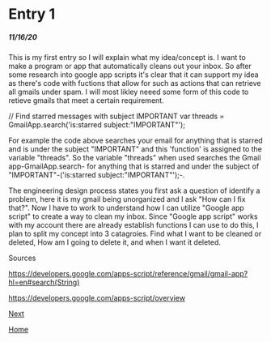 # Entry 1
##### 11/16/20

This is my first entry so I will explain what my idea/concept is. I want to make a program or app that automatically cleans out your inbox. So after some research into google app scripts it's clear that it can support my idea as there's code with fuctions that allow for such as actions that can retrieve all gmails under spam. 
I will most likley neeed some form of this code to retieve gmails that meet a certain requirement. 

// Find starred messages with subject IMPORTANT
var threads = GmailApp.search('is:starred subject:"IMPORTANT"');

For example the code above searches your email for anything that is starred and is under the subject "IMPORTANT" and this 'function' is assigned to the variable "threads". 
So the variable "threads" when used searches the Gmail app-GmailApp.search- for anything that is starred and under the subject of "IMPORTANT"-('is:starred subject:"IMPORTANT"');-.

The engineering design process states you first ask a question of identify a problem, here it is my gmail being unorganized and I ask "How can I fix that?". Now I have to work to understand how I can utilize "Google app script" to create a way to clean my inbox. Since "Google app script" works with my account there are already establish functions I can use to do this, I plan to split my concept into 3 catagroies. Find what I want to be cleaned or deleted, How am I going to delete it, and when I want it deleted. 

Sources

https://developers.google.com/apps-script/reference/gmail/gmail-app?hl=en#search(String)

https://developers.google.com/apps-script/overview

[Next](entry02.md)

[Home](../README.md)
